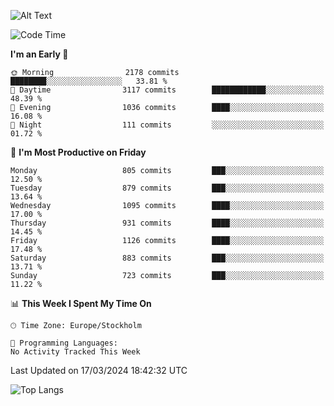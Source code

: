 ![Alt Text](https://media.tenor.com/3Gehha8RO-sAAAAC/goose-dance.gif)

<!--START_SECTION:waka-->
![Code Time](http://img.shields.io/badge/Code%20Time-9%20hrs%2015%20mins-blue)

**I'm an Early 🐤** 

```text
🌞 Morning                2178 commits        ████████░░░░░░░░░░░░░░░░░   33.81 % 
🌆 Daytime                3117 commits        ████████████░░░░░░░░░░░░░   48.39 % 
🌃 Evening                1036 commits        ████░░░░░░░░░░░░░░░░░░░░░   16.08 % 
🌙 Night                  111 commits         ░░░░░░░░░░░░░░░░░░░░░░░░░   01.72 % 
```
📅 **I'm Most Productive on Friday** 

```text
Monday                   805 commits         ███░░░░░░░░░░░░░░░░░░░░░░   12.50 % 
Tuesday                  879 commits         ███░░░░░░░░░░░░░░░░░░░░░░   13.64 % 
Wednesday                1095 commits        ████░░░░░░░░░░░░░░░░░░░░░   17.00 % 
Thursday                 931 commits         ████░░░░░░░░░░░░░░░░░░░░░   14.45 % 
Friday                   1126 commits        ████░░░░░░░░░░░░░░░░░░░░░   17.48 % 
Saturday                 883 commits         ███░░░░░░░░░░░░░░░░░░░░░░   13.71 % 
Sunday                   723 commits         ███░░░░░░░░░░░░░░░░░░░░░░   11.22 % 
```


📊 **This Week I Spent My Time On** 

```text
🕑︎ Time Zone: Europe/Stockholm

💬 Programming Languages: 
No Activity Tracked This Week
```


 Last Updated on 17/03/2024 18:42:32 UTC
<!--END_SECTION:waka-->

![Top Langs](https://github-readme-stats-rose-phi.vercel.app/api/top-langs/?username=jxncted\&layout=compact&hide=c,assembly,jupyter%20notebook)
